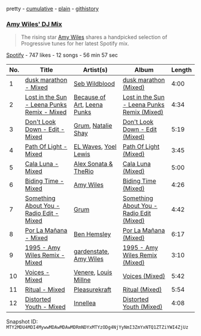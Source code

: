 pretty - [cumulative](/playlists/cumulative/37i9dQZF1DX8Imas7RTB6t.md) - [plain](/playlists/plain/37i9dQZF1DX8Imas7RTB6t) - [githistory](https://github.githistory.xyz/mackorone/spotify-playlist-archive/blob/main/playlists/plain/37i9dQZF1DX8Imas7RTB6t)

### [Amy Wiles' DJ Mix](https://open.spotify.com/playlist/37i9dQZF1DX8Imas7RTB6t)

> The rising star <a href=“spotify:artist:4ztolv1NbTfNxSjS1EgtOX”>Amy Wiles</a>  shares a handpicked selection of Progressive tunes for her latest Spotify mix.

[Spotify](https://open.spotify.com/user/spotify) - 747 likes - 12 songs - 56 min 57 sec

| No. | Title | Artist(s) | Album | Length |
|---|---|---|---|---|
| 1 | [dusk marathon \- Mixed](https://open.spotify.com/track/49huTHTsxZf8vkXbmVAwiK) | [Seb Wildblood](https://open.spotify.com/artist/51Rlwvwkj8L3zakIRr6dUV) | [dusk marathon \(Mixed\)](https://open.spotify.com/album/2wAQVD4X1AriI5gt8nGuwC) | 4:00 |
| 2 | [Lost in the Sun \- Leena Punks Remix \- Mixed](https://open.spotify.com/track/0RkOhvOmqHmnK0PBafZvOE) | [Because of Art](https://open.spotify.com/artist/4Cmrx83CCgN8X1hkyhkUkq), [Leena Punks](https://open.spotify.com/artist/4v86SW8ZXq6cYAvMnaqYWt) | [Lost in the Sun \- Leena Punks Remix \(Mixed\)](https://open.spotify.com/album/7kpqpRrqBjjDlm7LHL5NJY) | 4:34 |
| 3 | [Don't Look Down \- Edit \- Mixed](https://open.spotify.com/track/5uAE31Ryjiy7aztTZ9SJMR) | [Grum](https://open.spotify.com/artist/3VEqFWRt47xQAZJMBF3duQ), [Natalie Shay](https://open.spotify.com/artist/6pDapjUwN36LXMdYk0WKuQ) | [Don't Look Down \- Edit \(Mixed\)](https://open.spotify.com/album/0mXcL0CqTJDWE5PkQcX5Wv) | 5:19 |
| 4 | [Path Of Light \- Mixed](https://open.spotify.com/track/4e2iYezcugAqLLi8KaEY2C) | [EL Waves](https://open.spotify.com/artist/0A3ZPfG5yGOmuFh5UzNZBH), [Yoel Lewis](https://open.spotify.com/artist/3NL4BIiZNFgeCkiVCRitKP) | [Path Of Light \(Mixed\)](https://open.spotify.com/album/1iIsRqYiHb5b49PyunMWHX) | 3:45 |
| 5 | [Cala Luna \- Mixed](https://open.spotify.com/track/6qRqwy3GPQcjwXi9qDX2QT) | [Alex Sonata & TheRio](https://open.spotify.com/artist/0R3Imkf3vLjMsdx46OC2Ej) | [Cala Luna \(Mixed\)](https://open.spotify.com/album/0qRatRpu8ddr3CtqelbM1q) | 5:00 |
| 6 | [Biding Time \- Mixed](https://open.spotify.com/track/6r5pomlKdcfMR30Ib147kJ) | [Amy Wiles](https://open.spotify.com/artist/4ztolv1NbTfNxSjS1EgtOX) | [Biding Time \(Mixed\)](https://open.spotify.com/album/5P5oyNmC6Up0zPbgFGl3NU) | 4:26 |
| 7 | [Something About You \- Radio Edit \- Mixed](https://open.spotify.com/track/6yLGCZEFbrMbqGXELYNavz) | [Grum](https://open.spotify.com/artist/3VEqFWRt47xQAZJMBF3duQ) | [Something About You \- Radio Edit \(Mixed\)](https://open.spotify.com/album/4dD0KqgmobNWSoibCWN2Cb) | 4:42 |
| 8 | [Por La Mañana \- Mixed](https://open.spotify.com/track/1aWV2SQS18WtDoL3YpYIG5) | [Ben Hemsley](https://open.spotify.com/artist/366L4EjZXBPYbHs9XDQILZ) | [Por La Mañana \(Mixed\)](https://open.spotify.com/album/1Trjl8bkyQ2LYiXUnRieRH) | 6:17 |
| 9 | [1995 \- Amy Wiles Remix \- Mixed](https://open.spotify.com/track/0O54ZkBCvuM0i80HghYRkh) | [gardenstate](https://open.spotify.com/artist/1XcPIHqirx1Jaxm2bAxMeV), [Amy Wiles](https://open.spotify.com/artist/4ztolv1NbTfNxSjS1EgtOX) | [1995 \- Amy Wiles Remix \(Mixed\)](https://open.spotify.com/album/0OEcC1Oe0BNlOGpV8IvrRL) | 3:10 |
| 10 | [Voices \- Mixed](https://open.spotify.com/track/49Y9uGIoj8j7iy3u7afnoS) | [Venere](https://open.spotify.com/artist/3ksU3RFXftYAKokwFCFmF8), [Louis Millne](https://open.spotify.com/artist/6oVWsUniV39LusFsC7axlb) | [Voices \(Mixed\)](https://open.spotify.com/album/397QEP9h6qTrEmH8M5bFkD) | 5:42 |
| 11 | [Ritual \- Mixed](https://open.spotify.com/track/3lribXpaTrrgssSsklr4o8) | [Pleasurekraft](https://open.spotify.com/artist/4ipS3ZbqP46bs124yqp9N4) | [Ritual \(Mixed\)](https://open.spotify.com/album/2vlrMkvS3lba0jjx2pLHR5) | 5:54 |
| 12 | [Distorted Youth \- Mixed](https://open.spotify.com/track/28JBAbNK4zXyMhUk5jYcZU) | [Innellea](https://open.spotify.com/artist/71rqI5HtraA3qXBwatyG6e) | [Distorted Youth \(Mixed\)](https://open.spotify.com/album/2CzzkpprkrwgsVrxETUPYu) | 4:08 |

Snapshot ID: `MTY2MDU4MDI4MywwMDAwMDAwMDRmNDYxMTYzODg4NjYyNmI3ZmYxNTQ1ZTZiYWI4ZjUz`
